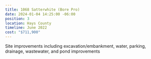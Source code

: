 ```yaml
---
title: 1068 Satterwhite (Bore Pro)
date: 2024-01-04 14:25:00 -06:00
position: 3
location: Hays County
timeline: June 2022
cost: "$711,900"
---
```


Site improvements including excavation/embankment, water, parking, drainage, wastewater, and pond improvements